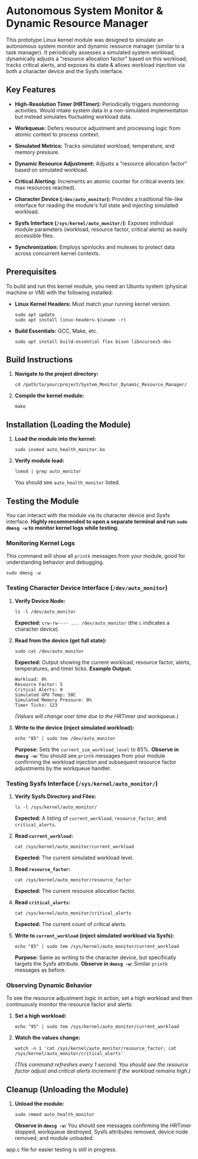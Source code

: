 # Autonomous System Monitor & Dynamic Resource Manager

This prototype Linux kernel module was designed to simulate an autonomous system monitor and dynamic resource manager (similar to a task manager). It periodically assesses a simulated system workload, dynamically adjusts a "resource allocation factor" based on this workload, tracks critical alerts, and exposes its state & allows workload injection via both a character device and the Sysfs interface.

## Key Features

* **High-Resolution Timer (HRTimer):** Periodically triggers monitoring activities. Would intake system data in a non-simulated implementation but instead simulates fluctuating workload data.

* **Workqueue:** Defers resource adjustment and processing logic from atomic context to process context.

* **Simulated Metrics:** Tracks simulated workload, temperature, and memory pressure.

* **Dynamic Resource Adjustment:** Adjusts a "resource allocation factor" based on simulated workload.

* **Critical Alerting:** Increments an atomic counter for critical events (ex: max resources reached).

* **Character Device (`/dev/auto_monitor`):** Provides a traditional file-like interface for reading the module's full state and injecting simulated workload.

* **Sysfs Interface (`/sys/kernel/auto_monitor/`):** Exposes individual module parameters (workload, resource factor, critical alerts) as easily accessible files.

* **Synchronization:** Employs spinlocks and mutexes to protect data across concurrent kernel contexts.

## Prerequisites

To build and run this kernel module, you need an Ubuntu system (physical machine or VM) with the following installed:

* **Linux Kernel Headers:** Must match your running kernel version.

    ```
    sudo apt update
    sudo apt install linux-headers-$(uname -r)
    ```

* **Build Essentials:** GCC, Make, etc.

    ```
    sudo apt install build-essential flex bison libncurses5-dev
    ```

## Build Instructions

1.  **Navigate to the project directory:**

    ```
    cd /path/to/your/project/System_Monitor_Dynamic_Resource_Manager/
    ```

2.  **Compile the kernel module:**

    ```
    make
    ```

## Installation (Loading the Module)

1.  **Load the module into the kernel:**

    ```
    sudo insmod auto_health_monitor.ko
    ```

2.  **Verify module load:**

    ```
    lsmod | grep auto_monitor
    ```

    You should see `auto_health_monitor` listed.

## Testing the Module

You can interact with the module via its character device and Sysfs interface. **Highly recommended to open a separate terminal and run `sudo dmesg -w` to monitor kernel logs while testing.**

### **Monitoring Kernel Logs**

This command will show all `printk` messages from your module, good for understanding behavior and debugging.

`sudo dmesg -w`

### **Testing Character Device Interface (`/dev/auto_monitor`)**

1.  **Verify Device Node:**

    ```
    ls -l /dev/auto_monitor
    ```

    **Expected:** `crw-rw---- ... /dev/auto_monitor` (the `c` indicates a character device).

2.  **Read from the device (get full state):**

    ```
    sudo cat /dev/auto_monitor
    ```

    **Expected:** Output showing the current workload, resource factor, alerts, temperatures, and timer ticks.
    **Example Output:**

    ```
    Workload: 0%
    Resource Factor: 5
    Critical Alerts: 0
    Simulated GPU Temp: 50C
    Simulated Memory Pressure: 0%
    Timer Ticks: 123
    ```

    *(Values will change over time due to the HRTimer and workqueue.)*

3.  **Write to the device (inject simulated workload):**

    ```
    echo "85" | sudo tee /dev/auto_monitor
    ```

    **Purpose:** Sets the `current_sim_workload_level` to 85%.
    **Observe in `dmesg -w`:** You should see `printk` messages from your module confirming the workload injection and subsequent resource factor adjustments by the workqueue handler.

### **Testing Sysfs Interface (`/sys/kernel/auto_monitor/`)**

1.  **Verify Sysfs Directory and Files:**

    ```
    ls -l /sys/kernel/auto_monitor/
    ```

    **Expected:** A listing of `current_workload`, `resource_factor`, and `critical_alerts`.

2.  **Read `current_workload`:**

    ```
    cat /sys/kernel/auto_monitor/current_workload
    ```

    **Expected:** The current simulated workload level.

3.  **Read `resource_factor`:**

    ```
    cat /sys/kernel/auto_monitor/resource_factor
    ```

    **Expected:** The current resource allocation factor.

4.  **Read `critical_alerts`:**

    ```
    cat /sys/kernel/auto_monitor/critical_alerts
    ```

    **Expected:** The current count of critical alerts.

5.  **Write to `current_workload` (inject simulated workload via Sysfs):**

    ```
    echo "85" | sudo tee /sys/kernel/auto_monitor/current_workload
    ```

    **Purpose:** Same as writing to the character device, but specifically targets the Sysfs attribute.
    **Observe in `dmesg -w`:** Similar `printk` messages as before.


### **Observing Dynamic Behavior**

To see the resource adjustment logic in action, set a high workload and then continuously monitor the resource factor and alerts:

1.  **Set a high workload:**

    ```
    echo "95" | sudo tee /sys/kernel/auto_monitor/current_workload
    ```

2.  **Watch the values change:**

    ```
    watch -n 1 'cat /sys/kernel/auto_monitor/resource_factor; cat /sys/kernel/auto_monitor/critical_alerts'
    ```

    *(This command refreshes every 1 second. You should see the resource factor adjust and critical alerts increment if the workload remains high.)*

## Cleanup (Unloading the Module)

1.  **Unload the module:**

    ```
    sudo rmmod auto_health_monitor
    ```

    **Observe in `dmesg -w`:** You should see messages confirming the HRTimer stopped, workqueue destroyed, Sysfs attributes removed, device node removed, and module unloaded.

app.c file for easier testing is still in progress.
